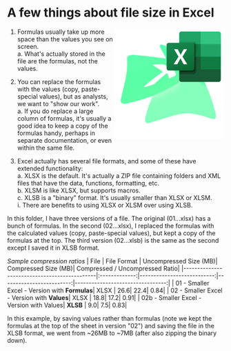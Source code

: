 # A few things about file size in Excel  

<img align="right" width="256" height="256" src="./ExcelShrink.png">

1. Formulas usually take up more space than the values you see on screen.  
  a. What's actually stored in the file are the formulas, not the values.  
  
2. You can replace the formulas with the values (copy, paste-special values), but as analysts, we want to "show our work".  
  a. If you do replace a large column of formulas, it's usually a good idea to keep a copy of the formulas handy, perhaps in separate documentation, or even within the same file.  
  
3. Excel actually has several file formats, and some of these have extended functionality:  
  a. XLSX is the default.  It's actually a ZIP file containing folders and XML files that have the data, functions, formatting, etc.  
  b. XLSM is like XLSX, but supports macros.  
  c. XLSB is a "binary" format.  It's usually smaller than XLSX or XLSM.  
	i. There are benefits to using XLSX or XLSM over using XLSB.  
	
	
In this folder, I have three versions of a file.  The original (01...xlsx) has a bunch of formulas.  In the second (02...xlsx), I replaced the formulas with the calculated values (copy, paste-special values), but kept a copy of the formulas at the top.  The third version (02...xlsb) is the same as the second except I saved it in XLSB format.


_Sample compression ratios_
| File                                         | File Format | Uncompressed Size (MB)| Compressed Size (MB)| Compressed / Uncompressed Ratio|
|----------------------------------------------|:-------------:|---------------------------:|-------------------------:|---------------------------------:|
| 01 -   Smaller Excel - Version with __Formulas__| XLSX | 26.6| 22.4| 0.84|
| 02 -   Smaller Excel - Version with __Values__| XLSX | 18.8| 17.2| 0.91|
| 02b -   Smaller Excel - Version with Values| __XLSB__ | 9.0| 7.5| 0.83|


In this example, by saving values rather than formulas (note we kept the formulas at the top of the sheet in version "02") and saving the file in the XLSB format, we went from ~26MB to ~7MB (after also zipping the binary down).  


